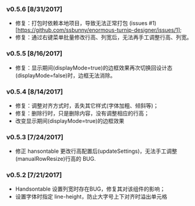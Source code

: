 ### v0.5.6 [8/31/2017]
* 修复：打包时依赖本地项目，导致无法正常打包 (issues #1)[https://github.com/ssbunny/enormous-turnip-designer/issues/1];
* 修复：通过右键菜单批量修改行高、列宽后，无法再手工调整行高、列宽。

### v0.5.5 [8/16/2017]
* 修复：显示期间(displayMode=true)的边框效果再次切换回设计态(displayMode=false)时，边框无法消除。

### v0.5.4 [8/14/2017]
* 修复：调整对齐方式时，丢失其它样式(字体加粗、倾斜等)；
* 修复：删除行时，只是删除内容，没有调整相应的行高；
* 改变显示期间(displayMode=true)的边框效果

### v0.5.3 [7/24/2017]
* 修正 hansontable 更改行高配置后(updateSettings)，无法手工调整(manualRowResize)行高的 BUG.

### v0.5.2 [7/21/2017]
* Handsontable 设置列宽时存在BUG，修复其对该组件的影响；
* 设置字体时指定 line-height，防止大字号上下对齐时溢出单元格
